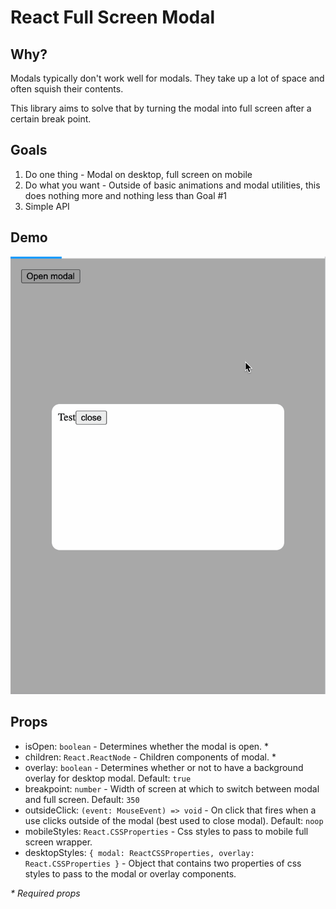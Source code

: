 # React Full Screen Modal

## Why?

Modals typically don't work well for modals. They take up a lot of space and often squish their contents.

This library aims to solve that by turning the modal into full screen after a certain break point.

## Goals

1. Do one thing - Modal on desktop, full screen on mobile
2. Do what you want - Outside of basic animations and modal utilities, this does nothing more and nothing less than Goal #1
3. Simple API

## Demo

![Demo](./demo.gif)

## Props

- isOpen: `boolean` - Determines whether the modal is open. \*
- children: `React.ReactNode` - Children components of modal. \*
- overlay: `boolean` - Determines whether or not to have a background overlay for desktop modal. Default: `true`
- breakpoint: `number` - Width of screen at which to switch between modal and full screen. Default: `350`
- outsideClick: `(event: MouseEvent) => void` - On click that fires when a use clicks outside of the modal (best used to close modal). Default: `noop`
- mobileStyles: `React.CSSProperties` - Css styles to pass to mobile full screen wrapper.
- desktopStyles: `{ modal: ReactCSSProperties, overlay: React.CSSProperties }` - Object that contains two properties of css styles to pass to the modal or overlay components.

_\* Required props_
